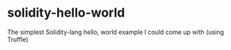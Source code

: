 # solidity-hello-world
The simplest Solidity-lang hello, world example I could come up with (using Truffle)
